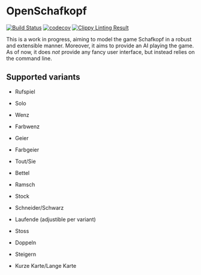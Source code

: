 # OpenSchafkopf

[![Build Status](https://travis-ci.org/openschafkopf/openschafkopf.svg?branch=master)](https://travis-ci.org/openschafkopf/openschafkopf)
[![codecov](https://codecov.io/gh/openschafkopf/openschafkopf/branch/master/graph/badge.svg)](https://codecov.io/gh/openschafkopf/openschafkopf)
[![Clippy Linting Result](https://clippy.bashy.io/github/openschafkopf/openschafkopf/master/badge.svg)](https://clippy.bashy.io/github/openschafkopf/openschafkopf/master/log)

This is a work in progress, aiming to model the game Schafkopf in a robust and extensible manner. Moreover, it aims to provide an AI playing the game. As of now, it does *not* provide any fancy user interface, but instead relies on the command line.

## Supported variants

* Rufspiel
* Solo
* Wenz
* Farbwenz
* Geier
* Farbgeier
* Tout/Sie
* Bettel

* Ramsch
* Stock

* Schneider/Schwarz
* Laufende (adjustible per variant)
* Stoss
* Doppeln

* Steigern
* Kurze Karte/Lange Karte
